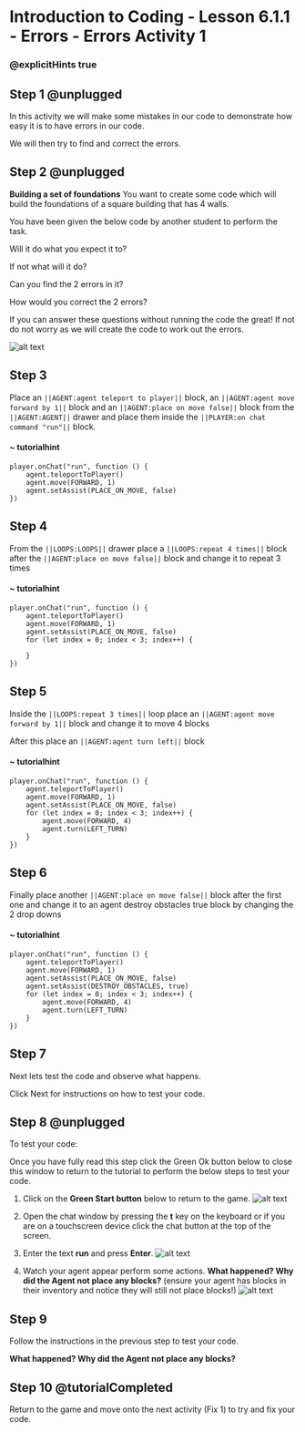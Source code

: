 # Introduction to Coding - Lesson 6.1.1 - Errors - Errors Activity 1
### @explicitHints true

## Step 1 @unplugged

In this activity we will make some mistakes in our code to demonstrate how easy it is to have errors in our code.

We will then try to find and correct the errors.

## Step 2 @unplugged
**Building a set of foundations**
You want to create some code which will build the foundations of a square building that has 4 walls.

You have been given the below code by another student to perform the task.

Will it do what you expect it to?

If not what will it do?

Can you find the 2 errors in it?

How would you correct the 2 errors?

If you can answer these questions without running the code the great! If not do not worry as we will create the code to work out the errors.

![alt text](https://intro.codingcredentials.com/Lesson6/6.1.1/images/1.jpg?raw=true "Errors")

## Step 3
Place an ``||AGENT:agent teleport to player||`` block, an ``||AGENT:agent move forward by 1||`` block and an ``||AGENT:place on move false||`` block from the ``||AGENT:AGENT||`` drawer and place them inside the ``||PLAYER:on chat command "run"||`` block.
#### ~ tutorialhint
```blocks
player.onChat("run", function () {
    agent.teleportToPlayer()
    agent.move(FORWARD, 1)
    agent.setAssist(PLACE_ON_MOVE, false)
})
```

## Step 4
From the ``||LOOPS:LOOPS||`` drawer place a ``||LOOPS:repeat 4 times||`` block after the ``||AGENT:place on move false||`` block and change it to repeat 3 times
#### ~ tutorialhint
```blocks 
player.onChat("run", function () {
    agent.teleportToPlayer()
    agent.move(FORWARD, 1)
    agent.setAssist(PLACE_ON_MOVE, false)
    for (let index = 0; index < 3; index++) {
    	
    }
})
```

## Step 5
Inside the ``||LOOPS:repeat 3 times||`` loop place an ``||AGENT:agent move forward by 1||`` block and change it to move 4 blocks

After this place an ``||AGENT:agent turn left||`` block
#### ~ tutorialhint
```blocks 
player.onChat("run", function () {
    agent.teleportToPlayer()
    agent.move(FORWARD, 1)
    agent.setAssist(PLACE_ON_MOVE, false)
    for (let index = 0; index < 3; index++) {
        agent.move(FORWARD, 4)
        agent.turn(LEFT_TURN)
    }
})
```

## Step 6
Finally place another ``||AGENT:place on move false||`` block after the first one and change it to an agent destroy obstacles true block by changing the 2 drop downs

#### ~ tutorialhint
```blocks 
player.onChat("run", function () {
    agent.teleportToPlayer()
    agent.move(FORWARD, 1)
    agent.setAssist(PLACE_ON_MOVE, false)
    agent.setAssist(DESTROY_OBSTACLES, true)
    for (let index = 0; index < 3; index++) {
        agent.move(FORWARD, 4)
        agent.turn(LEFT_TURN)
    }
})
```

## Step 7
Next lets test the code and observe what happens.

Click Next for instructions on how to test your code.

## Step 8 @unplugged
To test your code:

Once you have fully read this step click the Green Ok button below to close this window to return to the tutorial to perform the below steps to test your code.

1. Click on the **Green Start button** below to return to the game.
![alt text](https://intro.codingcredentials.com/Lesson3/3.1.1/images/4.jpg?raw=true "Start")


2. Open the chat window by pressing the **t** key on the keyboard or if you are on a touchscreen device click the chat button at the top of the screen.


3. Enter the text **run** and press **Enter**.
![alt text](https://intro.codingcredentials.com/Lesson6/6.1.1/images/2.jpg?raw=true "Run")


4. Watch your agent appear perform some actions. **What happened? Why did the Agent not place any blocks?** (ensure your agent has blocks in their inventory and notice they will still not place blocks!)
![alt text](https://intro.codingcredentials.com/Lesson6/6.1.1/images/3.jpg?raw=true "Run")

## Step 9
Follow the instructions in the previous step to test your code.

**What happened? Why did the Agent not place any blocks?**

## Step 10 @tutorialCompleted
Return to the game and move onto the next activity (Fix 1) to try and fix your code.
